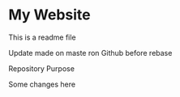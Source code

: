 # My Website

This is a readme file

Update made on maste ron Github before rebase

 Repository Purpose 

Some changes here

